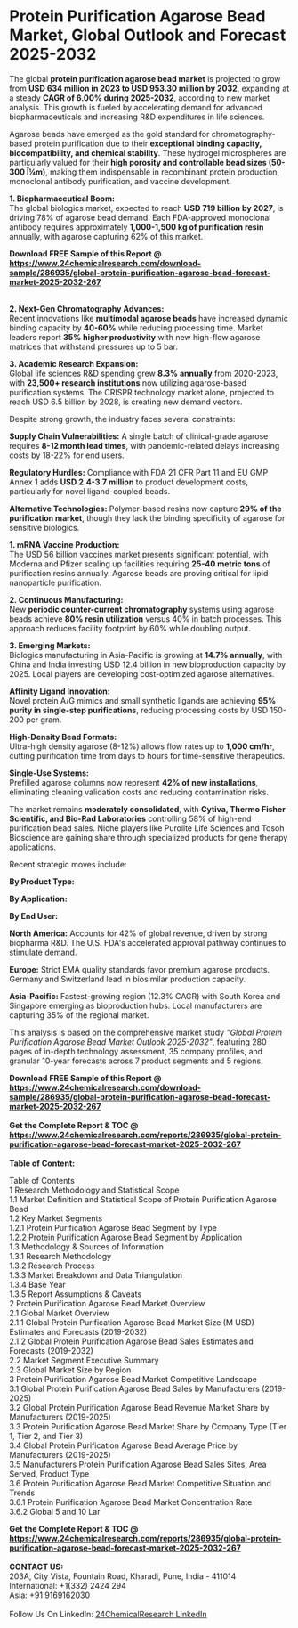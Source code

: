 <h1>Protein Purification Agarose Bead Market, Global Outlook and Forecast 2025-2032</h1><p>The global <strong>protein purification agarose bead market</strong> is projected to grow from <strong>USD 634 million in 2023 to USD 953.30 million by 2032</strong>, expanding at a steady <strong>CAGR of 6.00% during 2025-2032</strong>, according to new market analysis. This growth is fueled by accelerating demand for advanced biopharmaceuticals and increasing R&amp;D expenditures in life sciences.</p><p>Agarose beads have emerged as the gold standard for chromatography-based protein purification due to their <strong>exceptional binding capacity, biocompatibility, and chemical stability</strong>. These hydrogel microspheres are particularly valued for their <strong>high porosity and controllable bead sizes (50-300 Î¼m)</strong>, making them indispensable in recombinant protein production, monoclonal antibody purification, and vaccine development.</p><p><strong>1. Biopharmaceutical Boom:</strong><br>
The global biologics market, expected to reach <strong>USD 719 billion by 2027</strong>, is driving 78% of agarose bead demand. Each FDA-approved monoclonal antibody requires approximately <strong>1,000-1,500 kg of purification resin</strong> annually, with agarose capturing 62% of this market.</p><div><b>Download FREE Sample of this Report @ 
            <a href="https://www.24chemicalresearch.com/download-sample/286935/global-protein-purification-agarose-bead-forecast-market-2025-2032-267">
            https://www.24chemicalresearch.com/download-sample/286935/global-protein-purification-agarose-bead-forecast-market-2025-2032-267</a></b></div><br><p><strong>2. Next-Gen Chromatography Advances:</strong><br>
Recent innovations like <strong>multimodal agarose beads</strong> have increased dynamic binding capacity by <strong>40-60%</strong> while reducing processing time. Market leaders report <strong>35% higher productivity</strong> with new high-flow agarose matrices that withstand pressures up to 5 bar.</p><p><strong>3. Academic Research Expansion:</strong><br>
Global life sciences R&amp;D spending grew <strong>8.3% annually</strong> from 2020-2023, with <strong>23,500+ research institutions</strong> now utilizing agarose-based purification systems. The CRISPR technology market alone, projected to reach USD 6.5 billion by 2028, is creating new demand vectors.</p><p>Despite strong growth, the industry faces several constraints:</p><p><strong>Supply Chain Vulnerabilities:</strong> A single batch of clinical-grade agarose requires <strong>8-12 month lead times</strong>, with pandemic-related delays increasing costs by 18-22% for end users.</p><p><strong>Regulatory Hurdles:</strong> Compliance with FDA 21 CFR Part 11 and EU GMP Annex 1 adds <strong>USD 2.4-3.7 million</strong> to product development costs, particularly for novel ligand-coupled beads.</p><p><strong>Alternative Technologies:</strong> Polymer-based resins now capture <strong>29% of the purification market</strong>, though they lack the binding specificity of agarose for sensitive biologics.</p><p><strong>1. mRNA Vaccine Production:</strong><br>
The USD 56 billion vaccines market presents significant potential, with Moderna and Pfizer scaling up facilities requiring <strong>25-40 metric tons</strong> of purification resins annually. Agarose beads are proving critical for lipid nanoparticle purification.</p><p><strong>2. Continuous Manufacturing:</strong><br>
New <strong>periodic counter-current chromatography</strong> systems using agarose beads achieve <strong>80% resin utilization</strong> versus 40% in batch processes. This approach reduces facility footprint by 60% while doubling output.</p><p><strong>3. Emerging Markets:</strong><br>
Biologics manufacturing in Asia-Pacific is growing at <strong>14.7% annually</strong>, with China and India investing USD 12.4 billion in new bioproduction capacity by 2025. Local players are developing cost-optimized agarose alternatives.</p><p><strong>Affinity Ligand Innovation:</strong><br>
	Novel protein A/G mimics and small synthetic ligands are achieving <strong>95% purity in single-step purifications</strong>, reducing processing costs by USD 150-200 per gram.</p><p><strong>High-Density Bead Formats:</strong><br>
	Ultra-high density agarose (8-12%) allows flow rates up to <strong>1,000 cm/hr</strong>, cutting purification time from days to hours for time-sensitive therapeutics.</p><p><strong>Single-Use Systems:</strong><br>
	Prefilled agarose columns now represent <strong>42% of new installations</strong>, eliminating cleaning validation costs and reducing contamination risks.</p><p>The market remains <strong>moderately consolidated</strong>, with <strong>Cytiva, Thermo Fisher Scientific, and Bio-Rad Laboratories</strong> controlling 58% of high-end purification bead sales. Niche players like Purolite Life Sciences and Tosoh Bioscience are gaining share through specialized products for gene therapy applications.</p><p>Recent strategic moves include:</p><p><strong>By Product Type:</strong></p><p><strong>By Application:</strong></p><p><strong>By End User:</strong></p><p><strong>North America:</strong> Accounts for 42% of global revenue, driven by strong biopharma R&amp;D. The U.S. FDA's accelerated approval pathway continues to stimulate demand.</p><p><strong>Europe:</strong> Strict EMA quality standards favor premium agarose products. Germany and Switzerland lead in biosimilar production capacity.</p><p><strong>Asia-Pacific:</strong> Fastest-growing region (12.3% CAGR) with South Korea and Singapore emerging as bioproduction hubs. Local manufacturers are capturing 35% of the regional market.</p><p>This analysis is based on the comprehensive market study <em>"Global Protein Purification Agarose Bead Market Outlook 2025-2032"</em>, featuring 280 pages of in-depth technology assessment, 35 company profiles, and granular 10-year forecasts across 7 product segments and 5 regions.</p><div><b>Download FREE Sample of this Report @ 
            <a href="https://www.24chemicalresearch.com/download-sample/286935/global-protein-purification-agarose-bead-forecast-market-2025-2032-267">
            https://www.24chemicalresearch.com/download-sample/286935/global-protein-purification-agarose-bead-forecast-market-2025-2032-267</a></b></div><br><div><b>Get the Complete Report & TOC @ 
            <a href="https://www.24chemicalresearch.com/reports/286935/global-protein-purification-agarose-bead-forecast-market-2025-2032-267">
            https://www.24chemicalresearch.com/reports/286935/global-protein-purification-agarose-bead-forecast-market-2025-2032-267</a></b></div><br>
            <b>Table of Content:</b><p>Table of Contents<br />
1 Research Methodology and Statistical Scope<br />
1.1 Market Definition and Statistical Scope of Protein Purification Agarose Bead<br />
1.2 Key Market Segments<br />
1.2.1 Protein Purification Agarose Bead Segment by Type<br />
1.2.2 Protein Purification Agarose Bead Segment by Application<br />
1.3 Methodology & Sources of Information<br />
1.3.1 Research Methodology<br />
1.3.2 Research Process<br />
1.3.3 Market Breakdown and Data Triangulation<br />
1.3.4 Base Year<br />
1.3.5 Report Assumptions & Caveats<br />
2 Protein Purification Agarose Bead Market Overview<br />
2.1 Global Market Overview<br />
2.1.1 Global Protein Purification Agarose Bead Market Size (M USD) Estimates and Forecasts (2019-2032)<br />
2.1.2 Global Protein Purification Agarose Bead Sales Estimates and Forecasts (2019-2032)<br />
2.2 Market Segment Executive Summary<br />
2.3 Global Market Size by Region<br />
3 Protein Purification Agarose Bead Market Competitive Landscape<br />
3.1 Global Protein Purification Agarose Bead Sales by Manufacturers (2019-2025)<br />
3.2 Global Protein Purification Agarose Bead Revenue Market Share by Manufacturers (2019-2025)<br />
3.3 Protein Purification Agarose Bead Market Share by Company Type (Tier 1, Tier 2, and Tier 3)<br />
3.4 Global Protein Purification Agarose Bead Average Price by Manufacturers (2019-2025)<br />
3.5 Manufacturers Protein Purification Agarose Bead Sales Sites, Area Served, Product Type<br />
3.6 Protein Purification Agarose Bead Market Competitive Situation and Trends<br />
3.6.1 Protein Purification Agarose Bead Market Concentration Rate<br />
3.6.2 Global 5 and 10 Lar</p><div><b>Get the Complete Report & TOC @ 
            <a href="https://www.24chemicalresearch.com/reports/286935/global-protein-purification-agarose-bead-forecast-market-2025-2032-267">
            https://www.24chemicalresearch.com/reports/286935/global-protein-purification-agarose-bead-forecast-market-2025-2032-267</a></b></div><br><b>CONTACT US:</b><br>
            203A, City Vista, Fountain Road, Kharadi, Pune, India - 411014<br>
            International: +1(332) 2424 294<br>
            Asia: +91 9169162030 <br><br>
            Follow Us On LinkedIn: <a href="https://www.linkedin.com/company/24chemicalresearch/">24ChemicalResearch LinkedIn</a>